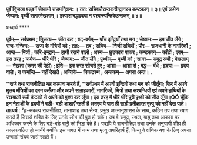 **पूर्वं निॢजत्य षड्वर्गं जेष्यामो राजमनि्त्रण: ।** **तत: सचिवपौराप्तकरीन्द्रानस्य कण्टकान् ॥ ३॥** **एवं क्रमेण जेष्याम: पृथ्वीं सागरमेखलाम् ।** **इत्याशाबद्धहृदया न पश्यन्त्यन्तिकेऽन्तकम् ॥ ४॥** 

शब्दार्थ **** 

**पूर्वम्—** **सर्वप्रथम** **; निॢजत्य—** **जीत कर** **; षट्-वर्गम्—** **पाँच इन्द्रियाँ तथा मन** **; जेष्याम:—** **हम जीत लेंगे** **; राज-मन्त्रिण:—** **राजा के मंत्रियों को** **; तत:—** **तब** **; सचिव—** **निजी सचिवों** **; पौर—** **राजधानी के नागरिकों** **; आप्त—** **मित्रों** **; करि-इन्द्रान्—** **हाथी रखने वालों** **; अस्य—** **छुटकारा पाकर** **; कण्टकान्—** **काँटों** **; एवम्—** **इस तरह** **; क्रमेण—** **धीरे धीरे** **; जेष्याम:—** **जीत** **लेंगे** **; पृथ्वीम्—** **पृथ्वी को** **; सागर—** **समुद्र रूपी** **; मेखलाम्—** **मेखला (कमर की पेटी)** **; इति—** **इस तरह सोचते हुए** **;** **आशा—** **आशा से** **; बद्ध—** **बँधे** **; हृदया:—** **हृदय वाले** **; न पश्यन्ति—** **नहीं देखते** **; अन्तिके—** **निकटस्थ** **; अन्तकम्—** **अपना** **अन्त।** **.** 

**''राजे तथा राजनीतिज्ञ यह कल्पना करते हैं, ''सर्वप्रथम मैं अपनी इन्द्रियों तथा मन को** **जीतूँगा; फिर मैं अपने मुलय मंत्रियों का दमन करूँगा और अपने सलाहकारों, नागरिकों,** **मित्रों तथा सश्बन्धियों एवं अपने हाथियों के रखवालों रूपी कंटकों से अपने को मुक्त कर** **लूँगा। इस तरह मैं धीरे धीरे पूरी पृथ्वी को जीत लूँगा।ÓÓ चूँकि इन नेताओं के हृदयों में बड़ी-** **बड़ी आशाएँ रहती हैं अतएव ये पास ही खड़ी प्रतीक्षारत मृत्यु को नहीं देख पाते।** **तात्पर्य :** ²ढ़-संकल्प राजनीतिज्ञ, तानाशाह तथा सैन्य, प्रमुख आत्मानुशासन के साथ, कठिन तप तथा त्याग करते हैं जिससे शक्ति के लिए उनके लोभ की पूॢत हो सके। तब वे समुद्र, स्थल, वायु तथा आकाश पर अधिकार करने के लिए बड़े-बड़े राष्ट्रों को भिड़ा देते हैं। यद्यपि ये राजनीतिज्ञ तथा उनके अनुयायी शीघ्र ही कालकवलित हो जायेंगे क्योंकि इस जगत में जन्म तथा मृत्यु अपरिहार्य हैं, किन्तु वे क्षणिक यश के लिए अपना उन्मादी संघर्ष जारी रखते हैं।  